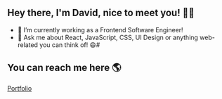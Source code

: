 ## Hey there, I'm David, nice to meet you! 👋🏻
- 🔭 I’m currently working as a Frontend Software Engineer!
- 💬 Ask me about React, JavaScript, CSS, UI Design or anything web-related you can think of! 😄#
## You can reach me here 🌎
[Portfolio ](https://taher-react-portfolio.vercel.app/)
